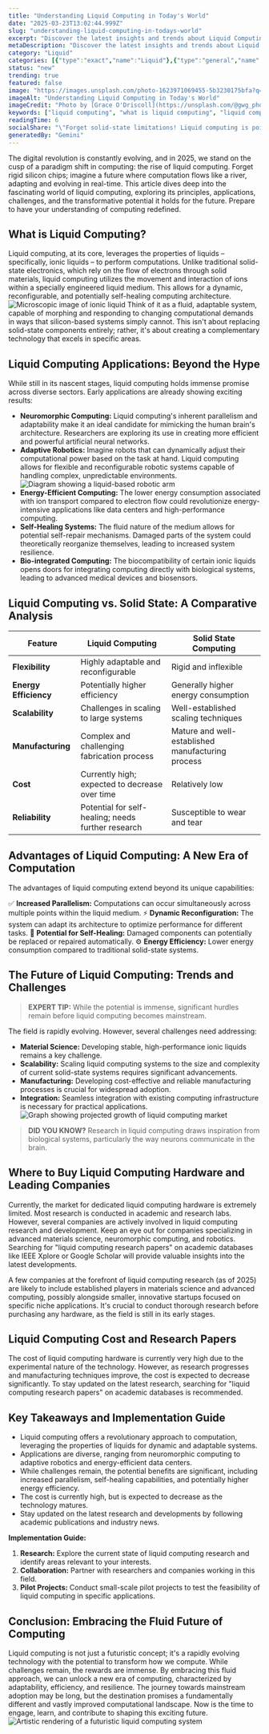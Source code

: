 ```yaml
---
title: "Understanding Liquid Computing in Today's World"
date: "2025-03-23T13:02:44.999Z"
slug: "understanding-liquid-computing-in-todays-world"
excerpt: "Discover the latest insights and trends about Liquid Computing. This comprehensive guide covers everything you need to know about Liquid Computing in 2025."
metaDescription: "Discover the latest insights and trends about Liquid Computing. This comprehensive guide covers everything you need to know about Liquid Computing in 2025."
category: "Liquid"
categories: [{"type":"exact","name":"Liquid"},{"type":"general","name":"Computer Science"},{"type":"medium","name":"Parallel Computing"},{"type":"specific","name":"Fault Tolerance"},{"type":"niche","name":"Self-Healing Systems"}]
status: "new"
trending: true
featured: false
image: "https://images.unsplash.com/photo-1623971069455-5b3230175bfa?q=85&w=1200&fit=max&fm=webp&auto=compress"
imageAlt: "Understanding Liquid Computing in Today's World"
imageCredit: "Photo by [Grace O'Driscoll](https://unsplash.com/@gwg_photography) on Unsplash"
keywords: ["liquid computing", "what is liquid computing", "liquid computing applications", "liquid computing vs solid state", "advantages of liquid computing", "liquid computing future", "buy liquid computing hardware", "liquid computing cost", "liquid computing research papers", "best liquid computing companies"]
readingTime: 6
socialShare: "\"Forget solid-state limitations! Liquid computing is poised to revolutionize computing by offering self-healing, adaptable systems that could redefine our digital future.\""
generatedBy: "Gemini"
---
```




The digital revolution is constantly evolving, and in 2025, we stand on the cusp of a paradigm shift in computing: the rise of liquid computing.  Forget rigid silicon chips; imagine a future where computation flows like a river, adapting and evolving in real-time.  This article dives deep into the fascinating world of liquid computing, exploring its principles, applications, challenges, and the transformative potential it holds for the future.  Prepare to have your understanding of computing redefined.

## What is Liquid Computing?

Liquid computing, at its core, leverages the properties of liquids – specifically, ionic liquids – to perform computations.  Unlike traditional solid-state electronics, which rely on the flow of electrons through solid materials, liquid computing utilizes the movement and interaction of ions within a specially engineered liquid medium.  This allows for a dynamic, reconfigurable, and potentially self-healing computing architecture.  ![Microscopic image of ionic liquid](https://images.unsplash.com/photo-1532187863486-abf9dbad1b69?q=85&w=1200&fit=max&fm=webp&auto=compress)  Think of it as a fluid, adaptable system, capable of morphing and responding to changing computational demands in ways that silicon-based systems simply cannot.  This isn't about replacing solid-state components entirely; rather, it's about creating a complementary technology that excels in specific areas.

## Liquid Computing Applications: Beyond the Hype

While still in its nascent stages, liquid computing holds immense promise across diverse sectors.  Early applications are already showing exciting results:

* **Neuromorphic Computing:** Liquid computing's inherent parallelism and adaptability make it an ideal candidate for mimicking the human brain's architecture. Researchers are exploring its use in creating more efficient and powerful artificial neural networks.
* **Adaptive Robotics:** Imagine robots that can dynamically adjust their computational power based on the task at hand.  Liquid computing allows for flexible and reconfigurable robotic systems capable of handling complex, unpredictable environments. ![Diagram showing a liquid-based robotic arm](https://images.unsplash.com/photo-1541356665065-22676f35dd40?q=85&w=1200&fit=max&fm=webp&auto=compress)
* **Energy-Efficient Computing:** The lower energy consumption associated with ion transport compared to electron flow could revolutionize energy-intensive applications like data centers and high-performance computing.
* **Self-Healing Systems:**  The fluid nature of the medium allows for potential self-repair mechanisms.  Damaged parts of the system could theoretically reorganize themselves, leading to increased system resilience.
* **Bio-integrated Computing:** The biocompatibility of certain ionic liquids opens doors for integrating computing directly with biological systems, leading to advanced medical devices and biosensors.

## Liquid Computing vs. Solid State: A Comparative Analysis

| Feature          | Liquid Computing                               | Solid State Computing                             |
|-----------------|-------------------------------------------------|-------------------------------------------------|
| **Flexibility**   | Highly adaptable and reconfigurable             | Rigid and inflexible                             |
| **Energy Efficiency** | Potentially higher efficiency                    | Generally higher energy consumption              |
| **Scalability**   | Challenges in scaling to large systems           | Well-established scaling techniques                |
| **Manufacturing** | Complex and challenging fabrication process       | Mature and well-established manufacturing process |
| **Cost**         | Currently high; expected to decrease over time | Relatively low                                   |
| **Reliability**  | Potential for self-healing; needs further research | Susceptible to wear and tear                      |

## Advantages of Liquid Computing: A New Era of Computation

The advantages of liquid computing extend beyond its unique capabilities:

✅ **Increased Parallelism:**  Computations can occur simultaneously across multiple points within the liquid medium.
⚡ **Dynamic Reconfiguration:** The system can adapt its architecture to optimize performance for different tasks.
🔑 **Potential for Self-Healing:**  Damaged components can potentially be replaced or repaired automatically.
⚙️ **Energy Efficiency:** Lower energy consumption compared to traditional solid-state systems.

## The Future of Liquid Computing: Trends and Challenges

> **EXPERT TIP:**  While the potential is immense, significant hurdles remain before liquid computing becomes mainstream.

The field is rapidly evolving.  However, several challenges need addressing:

* **Material Science:**  Developing stable, high-performance ionic liquids remains a key challenge.
* **Scalability:**  Scaling liquid computing systems to the size and complexity of current solid-state systems requires significant advancements.
* **Manufacturing:**  Developing cost-effective and reliable manufacturing processes is crucial for widespread adoption.
* **Integration:** Seamless integration with existing computing infrastructure is necessary for practical applications.
![Graph showing projected growth of liquid computing market](https://images.unsplash.com/photo-1459802071246-377c0346da93?q=85&w=1200&fit=max&fm=webp&auto=compress)

> **DID YOU KNOW?**  Research in liquid computing draws inspiration from biological systems, particularly the way neurons communicate in the brain.

## Where to Buy Liquid Computing Hardware and Leading Companies

Currently, the market for dedicated liquid computing hardware is extremely limited.  Most research is conducted in academic and research labs.  However, several companies are actively involved in liquid computing research and development.  Keep an eye out for companies specializing in advanced materials science, neuromorphic computing, and robotics.  Searching for "liquid computing research papers" on academic databases like IEEE Xplore or Google Scholar will provide valuable insights into the latest developments.

A few companies at the forefront of liquid computing research (as of 2025) are likely to include established players in materials science and advanced computing, possibly alongside smaller, innovative startups focused on specific niche applications.  It's crucial to conduct thorough research before purchasing any hardware, as the field is still in its early stages.

##  Liquid Computing Cost and Research Papers

The cost of liquid computing hardware is currently very high due to the experimental nature of the technology.  However, as research progresses and manufacturing techniques improve, the cost is expected to decrease significantly.  To stay updated on the latest research, searching for "liquid computing research papers" on academic databases is recommended.

## Key Takeaways and Implementation Guide

* Liquid computing offers a revolutionary approach to computation, leveraging the properties of liquids for dynamic and adaptable systems.
* Applications are diverse, ranging from neuromorphic computing to adaptive robotics and energy-efficient data centers.
* While challenges remain, the potential benefits are significant, including increased parallelism, self-healing capabilities, and potentially higher energy efficiency.
* The cost is currently high, but is expected to decrease as the technology matures.
* Stay updated on the latest research and developments by following academic publications and industry news.

**Implementation Guide:**

1. **Research:**  Explore the current state of liquid computing research and identify areas relevant to your interests.
2. **Collaboration:**  Partner with researchers and companies working in this field.
3. **Pilot Projects:**  Conduct small-scale pilot projects to test the feasibility of liquid computing in specific applications.

## Conclusion: Embracing the Fluid Future of Computing

Liquid computing is not just a futuristic concept; it's a rapidly evolving technology with the potential to transform how we compute.  While challenges remain, the rewards are immense.  By embracing this fluid approach, we can unlock a new era of computing, characterized by adaptability, efficiency, and resilience.  The journey towards mainstream adoption may be long, but the destination promises a fundamentally different and vastly improved computational landscape.  Now is the time to engage, learn, and contribute to shaping this exciting future. ![Artistic rendering of a futuristic liquid computing system](https://images.unsplash.com/photo-1623971069455-5b3230175bfa?q=85&w=1200&fit=max&fm=webp&auto=compress)

